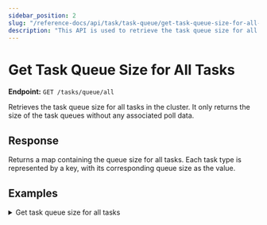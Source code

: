 ```yaml
---
sidebar_position: 2
slug: "/reference-docs/api/task/task-queue/get-task-queue-size-for-all-tasks"
description: "This API is used to retrieve the task queue size for all tasks in your Conductor cluster."
---
```

# Get Task Queue Size for All Tasks

**Endpoint:** `GET /tasks/queue/all`

Retrieves the task queue size for all tasks in the cluster. It only returns the size of the task queues without any associated poll data.

## Response

Returns a map containing the queue size for all tasks. Each task type is represented by a key, with its corresponding queue size as the value.

## Examples

<details><summary>Get task queue size for all tasks</summary>

**Request**

```bash
curl -X 'GET' \
  'https://<YOUR_CLUSTER>/api/tasks/queue/all' \
  -H 'accept: */*' \
  -H 'X-Authorization: <TOKEN>'
```
**Response**

```json
{
  "AWS_LAMBDA": 0,
  "BUSINESS_RULE": 0,
  "EVENT": 0,
  "FORK": 0,
  "GET_DOCUMENT": 0,
  "GET_SIGNED_JWT": 0,
  "HTTP": 3,
  "HTTP_POLL": 0,
  "INLINE": 0,
  "JDBC": 0,
  "JOIN": 0,
  "LLM_CHAT_COMPLETE": 0,
  "LLM_GENERATE_EMBEDDINGS": 0,
  "LLM_GET_EMBEDDINGS": 0,
  "LLM_INDEX_DOCUMENT": 0,
  "LLM_INDEX_TEXT": 0,
  "LLM_SEARCH_INDEX": 0,
  "LLM_STORE_EMBEDDINGS": 0,
  "LLM_TEXT_COMPLETE": 0,
  "OPS_GENIE": 0,
  "QUERY_PROCESSOR": 0,
  "SPLIT_DOCUMENT": 0,
  "TERMINATE": 0,
  "WAIT": 0,
  "WAIT_FOR_WEBHOOK": 0,
  "_batch_upload_queue0": 22,
  "_batch_upload_queue1": 1,
  "_batch_upload_queue2": 3,
  "_batch_upload_queue3": 0,
  "_batch_upload_queue4": 0,
  "_deciderQueue": 3,
  "_index_queue": 0,
  "_webhook_queue": 0,
  "fakeResults": 0,
  "sitemap_urls": 0,
  "test-input_template": 0,
  "test-java-sdk": 0
}
```
</details>


